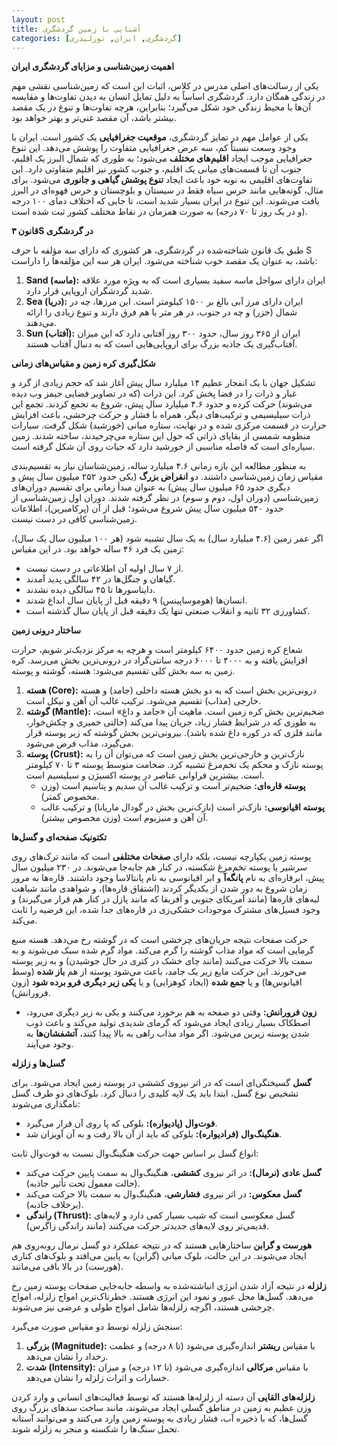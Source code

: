 ```yaml
---
layout: post
title: آشنایی با زمین گردشگری
categories: [گردشگری, ایران, تورلیدری]
---
```


**اهمیت زمین‌شناسی و مزایای گردشگری ایران**

یکی از رسالت‌های اصلی مدرس در کلاس، اثبات این است که زمین‌شناسی نقشی مهم در زندگی همگان دارد. گردشگری اساساً به دلیل تمایل انسان به دیدن تفاوت‌ها و مقایسه آن‌ها با محیط زندگی خود شکل می‌گیرد؛ بنابراین، هرچه تفاوت‌ها و تنوع در یک مقصد بیشتر باشد، آن مقصد غنی‌تر و بهتر خواهد بود.

یکی از عوامل مهم در تمایز گردشگری، **موقعیت جغرافیایی** یک کشور است. ایران با وجود وسعت نسبتاً کم، سه عرض جغرافیایی متفاوت را پوشش می‌دهد. این تنوع جغرافیایی موجب ایجاد **اقلیم‌های مختلف** می‌شود؛ به طوری که شمال البرز یک اقلیم، جنوب آن تا قسمت‌های میانی یک اقلیم، و جنوب کشور نیز اقلیم متفاوتی دارد. این تفاوت‌های اقلیمی به نوبه خود باعث ایجاد **تنوع پوشش گیاهی و جانوری** می‌شود. برای مثال، گونه‌هایی مانند خرس سیاه فقط در سیستان و بلوچستان و خرس قهوه‌ای در البرز یافت می‌شوند. این تنوع در ایران بسیار شدید است، تا جایی که اختلاف دمای ۱۰۰ درجه (و در یک روز تا ۷۰ درجه) به صورت همزمان در نقاط مختلف کشور ثبت شده است.

**قانون ۳S در گردشگری**

طبق یک قانون شناخته‌شده در گردشگری، هر کشوری که دارای سه مؤلفه با حرف S باشد، به عنوان یک مقصد خوب شناخته می‌شود. ایران هر سه این مؤلفه‌ها را داراست:
1.  **Sand (ماسه):** ایران دارای سواحل ماسه سفید بسیاری است که به ویژه مورد علاقه شدید گردشگران اروپایی قرار دارد.
2.  **Sea (دریا):** ایران دارای مرز آبی بالغ بر ۱۵۰۰ کیلومتر است. این مرزها، چه در شمال (خزر) و چه در جنوب، در هر متر با هم فرق دارند و تنوع زیادی را ارائه می‌دهند.
3.  **Sun (آفتاب):** ایران از ۳۶۵ روز سال، حدود ۳۰۰ روز آفتابی دارد که این میزان آفتاب‌گیری یک جاذبه بزرگ برای اروپایی‌هایی است که به دنبال آفتاب هستند.

**شکل‌گیری کره زمین و مقیاس‌های زمانی**

تشکیل جهان با یک انفجار عظیم ۱۴ میلیارد سال پیش آغاز شد که حجم زیادی از گرد و غبار و ذرات را در فضا پخش کرد. این ذرات (که در تصاویر فضایی جیمز وب دیده می‌شوند) حرکت کرده و حدود ۴.۶ میلیارد سال پیش، شروع به تجمع کردند. تجمع این ذرات سیلیسیمی و ترکیب‌های دیگر، همراه با فشار و حرکت چرخشی، باعث افزایش حرارت در قسمت مرکزی شده و در نهایت، ستاره میانی (خورشید) شکل گرفت. سیارات منظومه شمسی از بقایای ذراتی که حول این ستاره می‌چرخیدند، ساخته شدند. زمین سیاره‌ای است که فاصله مناسبی از خورشید دارد که حیات روی آن شکل گرفته است.

به منظور مطالعه این بازه زمانی ۴.۶ میلیارد ساله، زمین‌شناسان نیاز به تقسیم‌بندی مقیاس زمان زمین‌شناسی داشتند. دو **انقراض بزرگ** (یکی حدود ۲۵۲ میلیون سال پیش و دیگری حدود ۶۵ میلیون سال پیش) به عنوان مبدأ زمانی برای تقسیم دوران‌های زمین‌شناسی (دوران اول، دوم و سوم) در نظر گرفته شدند. دوران اول زمین‌شناسی از حدود ۵۴۰ میلیون سال پیش شروع می‌شود؛ قبل از آن (پرکامبرین)، اطلاعات زمین‌شناسی کافی در دست نیست.

اگر عمر زمین (۴.۶ میلیارد سال) به یک سال تشبیه شود (هر ۱۰۰ میلیون سال یک سال)، زمین یک فرد ۴۶ ساله خواهد بود. در این مقیاس:
*   از ۷ سال اولیه آن اطلاعاتی در دست نیست.
*   گیاهان و جنگل‌ها در ۴۲ سالگی پدید آمدند.
*   دایناسورها تا ۴۵ سالگی دیده نشدند.
*   انسان‌ها (هوموساپینس) ۹ دقیقه قبل از پایان سال ابداع شدند.
*   کشاورزی ۳۲ ثانیه و انقلاب صنعتی تنها یک دقیقه قبل از پایان سال گذشته است.

**ساختار درونی زمین**

شعاع کره زمین حدود ۶۴۰۰ کیلومتر است و هرچه به مرکز نزدیک‌تر شویم، حرارت افزایش یافته و به ۴۰۰۰ تا ۶۰۰۰ درجه سانتی‌گراد در درونی‌ترین بخش می‌رسد. کره زمین به سه بخش کلی تقسیم می‌شود: هسته، گوشته و پوسته.

1.  **هسته (Core):** درونی‌ترین بخش است که به دو بخش هسته داخلی (جامد) و هسته خارجی (مذاب) تقسیم می‌شود. ترکیب غالب آن آهن و نیکل است.
2.  **گوشته (Mantle):** ضخیم‌ترین بخش کره زمین است. ماهیت آن «جامد و داغ» است، به طوری که در شرایط فشار زیاد، جریان پیدا می‌کند (حالتی خمیری و چکش‌خوار، مانند فلزی که در کوره داغ شده باشد). بیرونی‌ترین بخش گوشته که زیر پوسته قرار می‌گیرد، مذاب فرض می‌شود.
3.  **پوسته (Crust):** نازک‌ترین و خارجی‌ترین بخش زمین است که می‌توان آن را به پوسته نازک و محکم یک تخم‌مرغ تشبیه کرد. ضخامت متوسط پوسته ۳ تا ۷۰ کیلومتر است. بیشترین فراوانی عناصر در پوسته اکسیژن و سیلیسیم است.
    *   **پوسته قاره‌ای:** ضخیم‌تر است و ترکیب غالب آن سدیم و پتاسیم است (وزن مخصوص کمتر).
    *   **پوسته اقیانوسی:** نازک‌تر است (نازک‌ترین بخش در گودال ماریانا) و ترکیب غالب آن آهن و منیزیوم است (وزن مخصوص بیشتر).

**تکتونیک صفحه‌ای و گسل‌ها**

پوسته زمین یکپارچه نیست، بلکه دارای **صفحات مختلفی** است که مانند ترک‌های روی سرشیر یا پوسته تخم‌مرغ شکسته، در کنار هم جابه‌جا می‌شوند. در ۲۳۰ میلیون سال پیش، ابرقاره‌ای به نام **پانگه‌آ** و ابر اقیانوسی به نام پانتالاسا وجود داشتند. قاره‌ها به مرور زمان شروع به دور شدن از یکدیگر کردند (اشتقاق قاره‌ها)، و شواهدی مانند شباهت لبه‌های قاره‌ها (مانند آمریکای جنوبی و آفریقا که مانند پازل در کنار هم قرار می‌گیرند) و وجود فسیل‌های مشترک موجودات خشکی‌زی در قاره‌های جدا شده، این فرضیه را ثابت می‌کند.

حرکت صفحات نتیجه جریان‌های چرخشی است که در گوشته رخ می‌دهد. هسته منبع گرمایی است که مواد مذاب گوشته را گرم می‌کند. مواد گرم شده سبک می‌شوند و به سمت بالا حرکت می‌کنند (مانند چای خشک در کتری در حال جوشیدن) و به زیر پوسته می‌خورند. این حرکت مایع زیر یک جامد، باعث می‌شود پوسته از هم **باز شده** (وسط اقیانوس‌ها) و یا **جمع شده** (ایجاد کوهزایی) و یا **یکی زیر دیگری فرو برده شود** (زون فرورانش).

*   **زون فرورانش:** وقتی دو صفحه به هم برخورد می‌کنند و یکی به زیر دیگری می‌رود، اصطکاک بسیار زیادی ایجاد می‌شود که گرمای شدیدی تولید می‌کند و باعث ذوب شدن پوسته زیرین می‌شود. اگر مواد مذاب راهی به بالا پیدا کنند، **آتشفشان‌ها** به وجود می‌آیند.

**گسل‌ها و زلزله**

**گسل** گسیختگی‌ای است که در اثر نیروی کششی در پوسته زمین ایجاد می‌شود. برای تشخیص نوع گسل، ابتدا باید یک لایه کلیدی را دنبال کرد. بلوک‌های دو طرف گسل نامگذاری می‌شوند:
*   **فوت‌وال (پادیواره):** بلوکی که پا روی آن قرار می‌گیرد.
*   **هنگینگ‌وال (فرادیواره):** بلوکی که باید از آن بالا رفت و به آن آویزان شد.

انواع گسل بر اساس جهت حرکت هنگینگ‌وال نسبت به فوت‌وال ثابت:
*   **گسل عادی (نرمال):** در اثر نیروی **کششی**، هنگینگ‌وال به سمت پایین حرکت می‌کند (حالت معمول تحت تأثیر جاذبه).
*   **گسل معکوس:** در اثر نیروی **فشارشی**، هنگینگ‌وال به سمت بالا حرکت می‌کند (برخلاف جاذبه).
*   **راندگی (Thrust):** گسل معکوسی است که شیب بسیار کمی دارد و لایه‌های قدیمی‌تر روی لایه‌های جدیدتر حرکت می‌کنند (مانند راندگی زاگرس).

**هورست و گرابن** ساختارهایی هستند که در نتیجه عملکرد دو گسل نرمال روبه‌روی هم ایجاد می‌شوند. در این حالت، بلوک میانی (گرابن) به پایین می‌افتد و بلوک‌های کناری (هورست) در بالا باقی می‌مانند.

**زلزله** در نتیجه آزاد شدن انرژی انباشته‌شده به واسطه جابه‌جایی صفحات پوسته زمین رخ می‌دهد. گسل‌ها محل عبور و نمود این انرژی هستند. خطرناک‌ترین امواج زلزله، امواج چرخشی هستند، اگرچه زلزله‌ها شامل امواج طولی و عرضی نیز می‌شوند.

سنجش زلزله توسط دو مقیاس صورت می‌گیرد:
1.  **بزرگی (Magnitude):** با مقیاس **ریشتر** اندازه‌گیری می‌شود (تا ۸ درجه) و عظمت رخداد را نشان می‌دهد.
2.  **شدت (Intensity):** با مقیاس **مرکالی** اندازه‌گیری می‌شود (تا ۱۲ درجه) و میزان خسارات و اثرات زلزله را نشان می‌دهد.

**زلزله‌های القایی** آن دسته از زلزله‌ها هستند که توسط فعالیت‌های انسانی و وارد کردن وزن عظیم به زمین در مناطق گسلی ایجاد می‌شوند، مانند ساخت سدهای بزرگ روی گسل‌ها، که با ذخیره آب، فشار زیادی به پوسته زمین وارد می‌کنند و می‌توانند آستانه تحمل سنگ‌ها را شکسته و منجر به زلزله شوند.